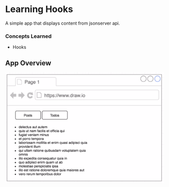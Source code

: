 # Learning Hooks

A simple app that displays content from jsonserver api.

### Concepts Learned

- Hooks

## App Overview

![App Overview](app_overview.png)
